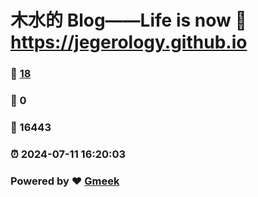 # 木水的 Blog——Life is now :link: https://jegerology.github.io 
### :page_facing_up: [18](https://jegerology.github.io/tag.html) 
### :speech_balloon: 0 
### :hibiscus: 16443 
### :alarm_clock: 2024-07-11 16:20:03 
### Powered by :heart: [Gmeek](https://github.com/Meekdai/Gmeek)
